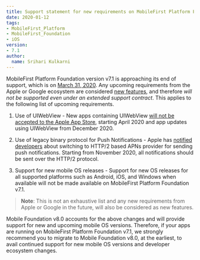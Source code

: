 ```yaml
---
title: Support statement for new requirements on MobileFirst Platform Foundation v7.1
date: 2020-01-12
tags:
- MobileFirst_Platform
- MobileFirst_Foundation
- iOS
version:
- 7.1
author:
  name: Srihari Kulkarni
---
```


MobileFirst Platform Foundation version v7.1 is approaching its end of support, which is on [March 31, 2020](https://www-01.ibm.com/support/docview.wss?uid=swg3s894700o65547s81). Any upcoming requirements from the Apple or Google ecosystem are considered [new features](https://mobilefirstplatform.ibmcloud.com/blog/2017/01/11/support-plan-for-next-android-ios-mobile-os/), and therefore _*will not be supported even under an extended support contract*_. This applies to the following list of upcoming requirements. 

1. Use of UIWebView - New apps containing UIWebView [will not be accepted to the Apple App Store](https://developer.apple.com/news/?id=12232019b), starting April 2020 and app updates using UIWebView from December 2020. 

2. Use of legacy binary protocol for Push Notifications - Apple has [notified developers](https://developer.apple.com/news/?id=11042019a) about switching to HTTP/2 based APNs provider for sending push notifications. Starting from November 2020, all notifications should be sent over the HTTP/2 protocol. 

3. Support for new mobile OS releases - Support for new OS releases for all supported platforms such as Android, iOS, and Windows when available will not be made available on MobileFirst Platform Foundation v7.1.

>**Note**: This is not an exhaustive list and any new requirements from Apple or Google in the future, will also be considered as new features. 

Mobile Foundation v8.0 accounts for the above changes and will provide support for new and upcoming mobile OS versions. Therefore, if your apps are running on MobileFirst Platform Foundation v7.1, we strongly recommend you to migrate to Mobile Foundation v8.0, at the earliest, to avail continued support for new mobile OS versions and developer ecosystem changes.
